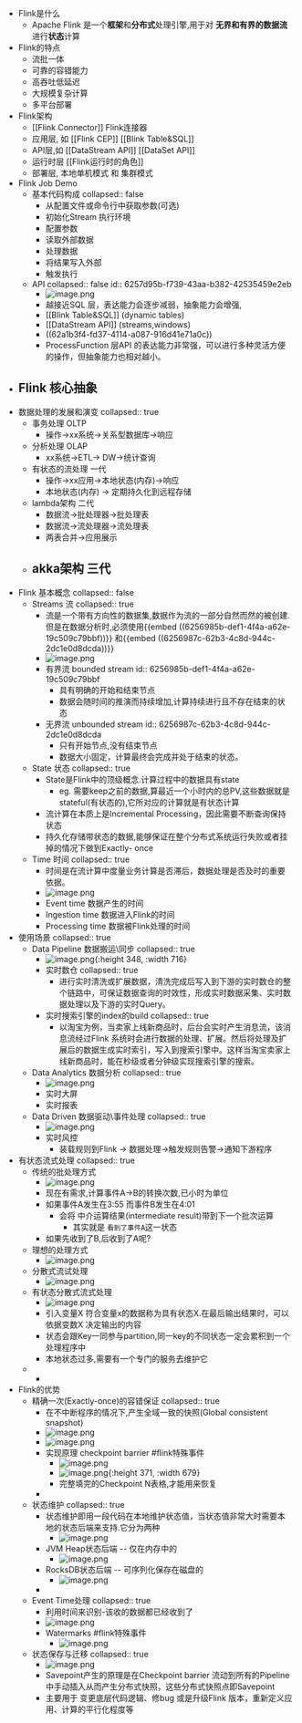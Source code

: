 - Flink是什么
	- Apache Flink 是一个**框架**和**分布式**处理引擎,用于对 **无界和有界的数据流**进行**状态**计算
- Flink的特点
	- 流批一体
	- 可靠的容错能力
	- 高吞吐低延迟
	- 大规模复杂计算
	- 多平台部署
- Flink架构
	- [[Flink Connector]] Flink连接器
	- 应用层, 如 [[Flink CEP]] [[Blink Table&SQL]]
	- API层,如 [[DataStream API]] [[DataSet API]]
	- 运行时层 [[Flink运行时的角色]]
	- 部署层, 本地单机模式 和 集群模式
- Flink Job Demo
	- 基本代码构成
	  collapsed:: false
		- 从配置文件或命令行中获取参数(可选)
		- 初始化Stream 执行环境
		- 配置参数
		- 读取外部数据
		- 处理数据
		- 将结果写入外部
		- 触发执行
	- API
	  collapsed:: false
	  id:: 6257d95b-f739-43aa-b382-42535459e2eb
		- ![image.png](../assets/image_1650008063943_0.png)
		- 越接近SQL 层，表达能力会逐步减弱，抽象能力会增强,
		- [[Blink Table&SQL]] (dynamic tables)
		- [[DataStream API]] (streams,windows)
		- ((62a1b3f4-fd37-4114-a087-916d41e71a0c))
		- ProcessFunction 层API 的表达能力非常强，可以进行多种灵活方便的操作，但抽象能力也相对越小。
- Flink 核心抽象
	-
- 数据处理的发展和演变
  collapsed:: true
	- 事务处理 OLTP
		- 操作->xx系统->关系型数据库->响应
	- 分析处理 OLAP
		- xx系统->ETL-> DW->统计查询
	- 有状态的流处理 一代
		- 操作->xx应用->本地状态(内存)->响应
		- 本地状态(内存) -> 定期持久化到远程存储
	- lambda架构 二代
		- 数据流->批处理器->批处理表
		- 数据流->流处理器->流处理表
		- 两表合并->应用展示
	- akka架构 三代
		-
- Flink 基本概念
  collapsed:: false
	- Streams 流
	  collapsed:: true
		- 流是一个带有方向性的数据集,数据作为流的一部分自然而然的被创建.但是在数据分析时,必须使用{{embed ((6256985b-def1-4f4a-a62e-19c509c79bbf))}} 和{{embed ((6256987c-62b3-4c8d-944c-2dc1e0d8dcda))}}
		- ![image.png](../assets/image_1649841584752_0.png)
		- 有界流 bounded stream
		  id:: 6256985b-def1-4f4a-a62e-19c509c79bbf
			- 具有明确的开始和结束节点
			- 数据会随时间的推演而持续增加,计算持续进行且不存在结束的状态
		- 无界流 unbounded stream
		  id:: 6256987c-62b3-4c8d-944c-2dc1e0d8dcda
			- 只有开始节点,没有结束节点
			- 数据大小固定，计算最终会完成并处于结束的状态。
	- State 状态
	  collapsed:: true
		- State是Flink中的顶级概念.计算过程中的数据具有state
			- eg. 需要keep之前的数据,算最近一个小时内的总PV,这些数据就是stateful(有状态的),它所对应的计算就是有状态计算
		- 流计算在本质上是Incremental Processing，因此需要不断查询保持状态
		- 持久化存储带状态的数据,能够保证在整个分布式系统运行失败或者挂掉的情况下做到Exactly- once
	- Time 时间
	  collapsed:: true
		- 时间是在流计算中度量业务计算是否滞后，数据处理是否及时的重要依据。
		- ![image.png](../assets/image_1649993113298_0.png)
		- Event time 数据产生的时间
		- Ingestion time 数据进入Flink的时间
		- Processing time 数据被Flink处理的时间
- 使用场景
  collapsed:: true
	- Data Pipeline 数据搬运\同步
	  collapsed:: true
		- ![image.png](../assets/image_1649925119504_0.png){:height 348, :width 716}
		- 实时数仓
		  collapsed:: true
			- 进行实时清洗或扩展数据，清洗完成后写入到下游的实时数仓的整个链路中，可保证数据查询的时效性，形成实时数据采集、实时数据处理以及下游的实时Query。
		- 实时搜索引擎的index的build
		  collapsed:: true
			- 以淘宝为例，当卖家上线新商品时，后台会实时产生消息流，该消息流经过Flink 系统时会进行数据的处理、扩展。然后将处理及扩展后的数据生成实时索引，写入到搜索引擎中。这样当淘宝卖家上线新商品时，能在秒级或者分钟级实现搜索引擎的搜索。
	- Data Analytics 数据分析
	  collapsed:: true
		- ![image.png](../assets/image_1649925300142_0.png)
		- 实时大屏
		- 实时报表
	- Data Driven 数据驱动\事件处理
	  collapsed:: true
		- ![image.png](../assets/image_1649925356430_0.png)
		- 实时风控
			- 装载规则到Flink -> 数据处理->触发规则告警->通知下游程序
- 有状态流式处理
  collapsed:: true
	- 传统的批处理方式
		- ![image.png](../assets/image_1649928588997_0.png)
		- 现在有需求,计算事件A->B的转换次数,已小时为单位
		- 如果事件A发生在3:55 而事件B发生在4:01
			- 会将 中介运算结果(intermediate result)带到下一个批次运算
				- 其实就是 `看到了事件A`这一状态
		- 如果先收到了B,后收到了A呢?
	- 理想的处理方式
		- ![image.png](../assets/image_1649929048965_0.png)
	- 分散式流试处理
		- ![image.png](../assets/image_1649929235379_0.png)
	- 有状态分散式流式处理
		- ![image.png](../assets/image_1649929775941_0.png)
		- 引入变量X 符合变量x的数据称为具有状态X.在最后输出结果时，可以依据变数X 决定输出的内容
		- 状态会跟Key一同参与partition,同一key的不同状态一定会累积到一个处理程序中
		- 本地状态过多,需要有一个专门的服务去维护它
	-
		-
- Flink的优势
	- 精确一次(Exactly-once)的容错保证
	  collapsed:: true
		- 在不中断程序的情况下,产生全域一致的快照(Global consistent snapshot)
		- ![image.png](../assets/image_1649992209684_0.png)
		- ![image.png](../assets/image_1649992228436_0.png)
		- 实现原理 checkpoint barrier #flink特殊事件
			- ![image.png](../assets/image_1649992474290_0.png)
			- ![image.png](../assets/image_1649992486131_0.png){:height 371, :width 679}
			- 完整填完的Checkpoint N表格,才能用来恢复
		-
	- 状态维护
	  collapsed:: true
		- 状态维护即用一段代码在本地维护状态值，当状态值非常大时需要本地的状态后端来支持.它分为两种
			- ![image.png](../assets/image_1649992994771_0.png)
		- JVM Heap状态后端 -- 仅在内存中的
			- ![image.png](../assets/image_1649993021636_0.png)
		- RocksDB状态后端 -- 可序列化保存在磁盘的
			- ![image.png](../assets/image_1649993040626_0.png)
		-
	- Event Time处理
	  collapsed:: true
		- 利用时间来识别-该收的数据都已经收到了
		- ![image.png](../assets/image_1649993549377_0.png)
		- Watermarks #flink特殊事件
			- ![image.png](../assets/image_1649993666082_0.png)
	- 状态保存与迁移
	  collapsed:: true
		- ![image.png](../assets/image_1649993949095_0.png)
		- Savepoint产生的原理是在Checkpoint barrier 流动到所有的Pipeline 中手动插入从而产生分布式快照，这些分布式快照点即Savepoint
		- 主要用于 变更底层代码逻辑、修bug 或是升级Flink 版本，重新定义应用、计算的平行化程度等